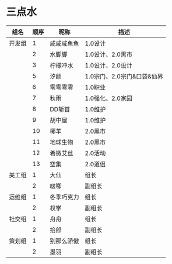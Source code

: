 # 三点水

组名  | 顺序   | 昵称 | 描述 |  
-- | --   | -- | -- | 
| 开发组 | 1  |  咸咸咸鱼鱼 | 1.0设计
|  | 2  | 水脚脚 | 1.0设计、2.0黑市
|  | 3  | 柠檬冲水 | 1.0设计、2.0设计
|  | 5  |  汐颜 | 1.0宗门、2.0宗门&口袋&仙界
|  | 6  |  零零零零 | 1.0职业
|  | 7  |  秋雨 | 1.0强化、2.0家园
|  | 8  |  DD斩首 | 1.0维护
|  | 9  |  胡中屋 | 1.0维护
|  | 10  |  椰羊 | 2.0黑市
|  | 11  |  地球生物 | 2.0黑市
|  | 12  |  希微艾丝 | 2.0活动
|  | 13  |  空集 | 2.0道侣
| 美工组  | 1  |  大仙 | 组长
|  | 2  |  啵唧 | 副组长
| 运维组 | 1  |  冬季巧克力 | 组长
|  | 2  |  权学 | 副组长
| 社交组 | 1  | 舟舟   | 组长
|  | 2  | 拾郎   | 副组长
| 策划组 | 1  | 别那么骄傲 | 组长
|  | 2  | 墨羽 |  副组长